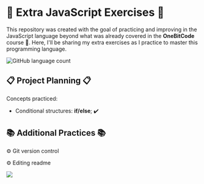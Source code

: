 # :dart: Extra JavaScript Exercises :dart:

This repository was created with the goal of practicing and improving in the JavaScript language beyond what was already covered in the **OneBitCode** course :metal:. Here, I'll be sharing my extra exercises as I practice to master this programming language.

![GitHub language count](https://img.shields.io/github/languages/count/agathateixeira/exercicios-one-bit-code)

## :clipboard: Project Planning :clipboard:

Concepts practiced:

- Conditional structures: **if/else**; ✔️

## :books: Additional Practices :books:

:gear: Git version control

:gear: Editing readme

<img src="(https://media0.giphy.com/media/HscDLzkO8EOTmgkhQP/giphy.gif?cid=ecf05e47flpbiq8qvp25pwd7pglvga87p19wrbo9f78wzatn&rid=giphy.gif&ct=g)">
